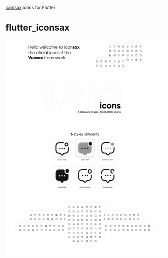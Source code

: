 [Iconsax](https://iconsax.io/) icons for Flutter

# flutter_iconsax

![Screenshots](images/1.png)
![Screenshots](images/2.png)
![Screenshots](images/3.png)
![Screenshots](images/4.png)
